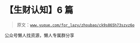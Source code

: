 # 【生财认知】6 篇

> 原文：[`www.yuque.com/for_lazy/zhoubao/ck9s865h73szvz6o`](https://www.yuque.com/for_lazy/zhoubao/ck9s865h73szvz6o)

公众号懒人找资源，懒人专属群分享